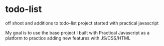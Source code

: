 # todo-list
off shoot and additions to todo-list project started with practical javascript

My goal is to use the base project I built with Practical Javascript as a platform to practice adding new features with JS/CSS/HTML
